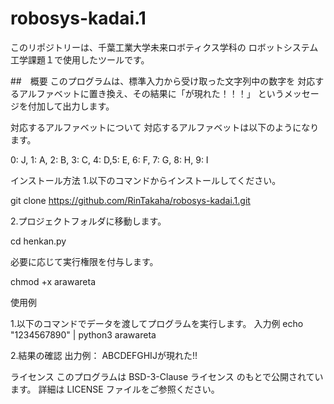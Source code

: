 # robosys-kadai.1
このリポジトリーは、千葉工業大学未来ロボティクス学科の
ロボットシステム工学課題１で使用したツールです。

##　概要
このプログラムは、標準入力から受け取った文字列中の数字を
対応するアルファベットに置き換え、その結果に「が現れた！！！」
というメッセージを付加して出力します。

対応するアルファベットについて
対応するアルファベットは以下のようになります。

0: J, 1: A, 2: B, 3: C, 4: D,5: E, 6: F, 7: G, 8: H, 9: I

インストール方法
1.以下のコマンドからインストールしてください。

git clone https://github.com/RinTakaha/robosys-kadai.1.git

2.プロジェクトフォルダに移動します。

cd henkan.py

 必要に応じて実行権限を付与します。

chmod +x arawareta

使用例

 1.以下のコマンドでデータを渡してプログラムを実行します。
 入力例
echo "1234567890" | python3 arawareta

2.結果の確認
 出力例：
 ABCDEFGHIJが現れた!!

ライセンス
このプログラムは BSD-3-Clause ライセンス のもとで公開されています。
詳細は LICENSE ファイルをご参照ください。

